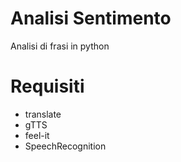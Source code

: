 # Analisi Sentimento
Analisi di frasi in python


# Requisiti
- translate
- gTTS
- feel-it
- SpeechRecognition